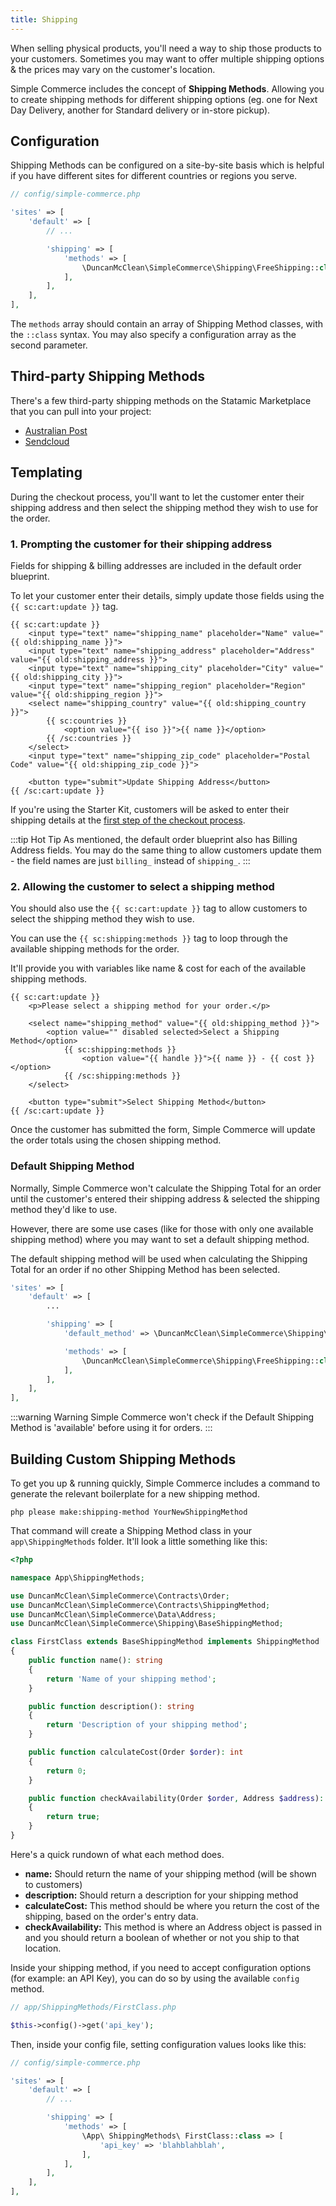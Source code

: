 ```yaml
---
title: Shipping
---
```


When selling physical products, you'll need a way to ship those products to your customers. Sometimes you may want to offer multiple shipping options & the prices may vary on the customer's location.

Simple Commerce includes the concept of **Shipping Methods**. Allowing you to create shipping methods for different shipping options (eg. one for Next Day Delivery, another for Standard delivery or in-store pickup).

## Configuration

Shipping Methods can be configured on a site-by-site basis which is helpful if you have different sites for different countries or regions you serve.

```php
// config/simple-commerce.php

'sites' => [
    'default' => [
        // ...

        'shipping' => [
            'methods' => [
                \DuncanMcClean\SimpleCommerce\Shipping\FreeShipping::class => [],
            ],
        ],
    ],
],
```

The `methods` array should contain an array of Shipping Method classes, with the `::class` syntax. You may also specify a configuration array as the second parameter.

## Third-party Shipping Methods

There's a few third-party shipping methods on the Statamic Marketplace that you can pull into your project:

-   [Australian Post](https://statamic.com/addons/mity-digital/australia-post-shipping-for-simple-commerce)
-   [Sendcloud](https://statamic.com/addons/ray-nl/sendcloud-for-simple-commerce)

## Templating

During the checkout process, you'll want to let the customer enter their shipping address and then select the shipping method they wish to use for the order.

### 1. Prompting the customer for their shipping address

Fields for shipping & billing addresses are included in the default order blueprint.

To let your customer enter their details, simply update those fields using the `{{ sc:cart:update }}` tag.

```antlers
{{ sc:cart:update }}
    <input type="text" name="shipping_name" placeholder="Name" value="{{ old:shipping_name }}">
    <input type="text" name="shipping_address" placeholder="Address" value="{{ old:shipping_address }}">
    <input type="text" name="shipping_city" placeholder="City" value="{{ old:shipping_city }}">
    <input type="text" name="shipping_region" placeholder="Region" value="{{ old:shipping_region }}">
    <select name="shipping_country" value="{{ old:shipping_country }}">
        {{ sc:countries }}
            <option value="{{ iso }}">{{ name }}</option>
        {{ /sc:countries }}
    </select>
    <input type="text" name="shipping_zip_code" placeholder="Postal Code" value="{{ old:shipping_zip_code }}">

    <button type="submit">Update Shipping Address</button>
{{ /sc:cart:update }}
```

If you're using the Starter Kit, customers will be asked to enter their shipping details at the [first step of the checkout process](https://github.com/duncanmcclean/sc-starter-kit/blob/main/resources/views/cart.antlers.html).

:::tip Hot Tip
As mentioned, the default order blueprint also has Billing Address fields. You may do the same thing to allow customers update them - the field names are just `billing_` instead of `shipping_`.
:::

### 2. Allowing the customer to select a shipping method

You should also use the `{{ sc:cart:update }}` tag to allow customers to select the shipping method they wish to use.

You can use the `{{ sc:shipping:methods }}` tag to loop through the available shipping methods for the order.

It'll provide you with variables like name & cost for each of the available shipping methods.

```antlers
{{ sc:cart:update }}
    <p>Please select a shipping method for your order.</p>

    <select name="shipping_method" value="{{ old:shipping_method }}">
        <option value="" disabled selected>Select a Shipping Method</option>
            {{ sc:shipping:methods }}
                <option value="{{ handle }}">{{ name }} - {{ cost }}</option>
            {{ /sc:shipping:methods }}
    </select>

    <button type="submit">Select Shipping Method</button>
{{ /sc:cart:update }}
```

Once the customer has submitted the form, Simple Commerce will update the order totals using the chosen shipping method.

### Default Shipping Method

Normally, Simple Commerce won't calculate the Shipping Total for an order until the customer's entered their shipping address & selected the shipping method they'd like to use.

However, there are some use cases (like for those with only one available shipping method) where you may want to set a default shipping method.

The default shipping method will be used when calculating the Shipping Total for an order if no other Shipping Method has been selected.

```php
'sites' => [
    'default' => [
        ...

        'shipping' => [
            'default_method' => \DuncanMcClean\SimpleCommerce\Shipping\FreeShipping::class,

            'methods' => [
                \DuncanMcClean\SimpleCommerce\Shipping\FreeShipping::class => [],
            ],
        ],
    ],
],
```

:::warning Warning
Simple Commerce won't check if the Default Shipping Method is 'available' before using it for orders.
:::


## Building Custom Shipping Methods

To get you up & running quickly, Simple Commerce includes a command to generate the relevant boilerplate for a new shipping method.

```
php please make:shipping-method YourNewShippingMethod
```

That command will create a Shipping Method class in your `app\ShippingMethods` folder. It'll look a little something like this:

```php
<?php

namespace App\ShippingMethods;

use DuncanMcClean\SimpleCommerce\Contracts\Order;
use DuncanMcClean\SimpleCommerce\Contracts\ShippingMethod;
use DuncanMcClean\SimpleCommerce\Data\Address;
use DuncanMcClean\SimpleCommerce\Shipping\BaseShippingMethod;

class FirstClass extends BaseShippingMethod implements ShippingMethod
{
    public function name(): string
    {
        return 'Name of your shipping method';
    }

    public function description(): string
    {
        return 'Description of your shipping method';
    }

    public function calculateCost(Order $order): int
    {
        return 0;
    }

    public function checkAvailability(Order $order, Address $address): bool
    {
        return true;
    }
}
```

Here's a quick rundown of what each method does.

-   **name:** Should return the name of your shipping method (will be shown to customers)
-   **description:** Should return a description for your shipping method
-   **calculateCost:** This method should be where you return the cost of the shipping, based on the order's entry data.
-   **checkAvailability:** This method is where an Address object is passed in and you should return a boolean of whether or not you ship to that location.

Inside your shipping method, if you need to accept configuration options (for example: an API Key), you can do so by using the available `config` method.

```php
// app/ShippingMethods/FirstClass.php

$this->config()->get('api_key');
```

Then, inside your config file, setting configuration values looks like this:

```php
// config/simple-commerce.php

'sites' => [
    'default' => [
        // ...

        'shipping' => [
            'methods' => [
                \App\ ShippingMethods\ FirstClass::class => [
	                'api_key' => 'blahblahblah',
                ],
            ],
        ],
    ],
],
```
